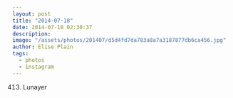 ```yaml
---
layout: post
title: "2014-07-18"
date: 2014-07-18 02:30:37
description: 
image: "/assets/photos/201407/d5d4fd7da783a8a7a3187877db6ca456.jpg"
author: Elise Plain
tags: 
  - photos
  - instagram
---
```


413. Lunayer
<p></p>
